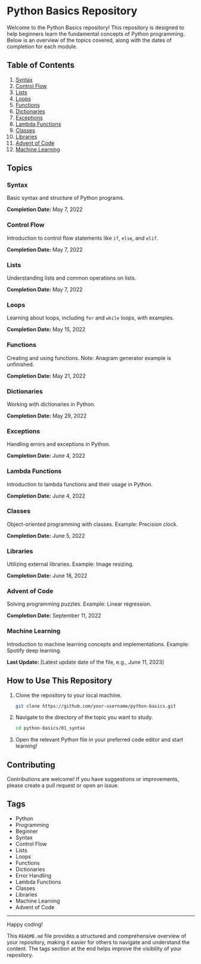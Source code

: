 # Python Basics Repository

Welcome to the Python Basics repository! This repository is designed to help beginners learn the fundamental concepts of Python programming. Below is an overview of the topics covered, along with the dates of completion for each module.

## Table of Contents

1. [Syntax](#syntax)
2. [Control Flow](#control-flow)
3. [Lists](#lists)
4. [Loops](#loops)
5. [Functions](#functions)
6. [Dictionaries](#dictionaries)
7. [Exceptions](#exceptions)
8. [Lambda Functions](#lambda-functions)
9. [Classes](#classes)
10. [Libraries](#libraries)
11. [Advent of Code](#advent-of-code)
12. [Machine Learning](#machine-learning)

## Topics

### Syntax
Basic syntax and structure of Python programs.

**Completion Date:** May 7, 2022

### Control Flow
Introduction to control flow statements like `if`, `else`, and `elif`.

**Completion Date:** May 7, 2022

### Lists
Understanding lists and common operations on lists.

**Completion Date:** May 7, 2022

### Loops
Learning about loops, including `for` and `while` loops, with examples.

**Completion Date:** May 15, 2022

### Functions
Creating and using functions. Note: Anagram generator example is unfinished.

**Completion Date:** May 21, 2022

### Dictionaries
Working with dictionaries in Python.

**Completion Date:** May 29, 2022

### Exceptions
Handling errors and exceptions in Python.

**Completion Date:** June 4, 2022

### Lambda Functions
Introduction to lambda functions and their usage in Python.

**Completion Date:** June 4, 2022

### Classes
Object-oriented programming with classes. Example: Precision clock.

**Completion Date:** June 5, 2022

### Libraries
Utilizing external libraries. Example: Image resizing.

**Completion Date:** June 18, 2022

### Advent of Code
Solving programming puzzles. Example: Linear regression.

**Completion Date:** September 11, 2022

### Machine Learning
Introduction to machine learning concepts and implementations. Example: Spotify deep learning.

**Last Update:** [Latest update date of the file, e.g., June 11, 2023]

## How to Use This Repository

1. Clone the repository to your local machine.
   ```sh
   git clone https://github.com/your-username/python-basics.git
   ```
2. Navigate to the directory of the topic you want to study.
   ```sh
   cd python-basics/01_syntax
   ```
3. Open the relevant Python file in your preferred code editor and start learning!

## Contributing

Contributions are welcome! If you have suggestions or improvements, please create a pull request or open an issue.

## Tags

- Python
- Programming
- Beginner
- Syntax
- Control Flow
- Lists
- Loops
- Functions
- Dictionaries
- Error Handling
- Lambda Functions
- Classes
- Libraries
- Machine Learning
- Advent of Code

---

Happy coding!



This `README.md` file provides a structured and comprehensive overview of your repository, making it easier for others to navigate and understand the content. The tags section at the end helps improve the visibility of your repository.
